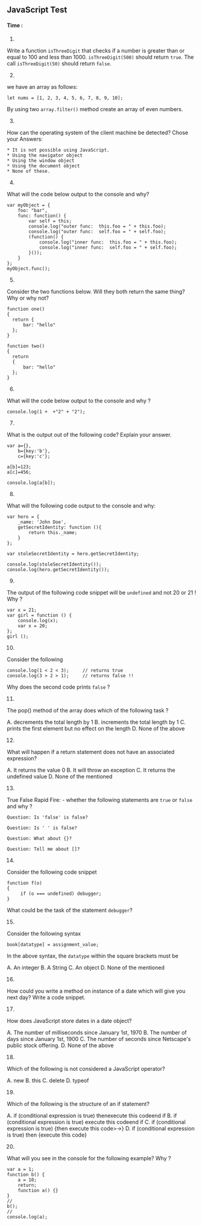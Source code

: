 ## JavaScript Test
#### Time : 
1. 
Write a function `isThreeDigit` that checks if a number is greater than or equal to 100 and less than 1000. `isThreeDigit(500)` should return `true`. The call `isThreeDigit(50)` should return `false`.

2.
we have an array as follows:
```
let nums = [1, 2, 3, 4, 5, 6, 7, 8, 9, 10];
```
By using two `array.filter()` method create an array of even numbers.

3.

How can the operating system of the client machine be detected? Chose your Answers:

    * It is not possible using JavaScript.
    * Using the navigator object
    * Using the window object
    * Using the document object
    * None of these.
4.

What will the code below output to the console and why?

```
var myObject = {
    foo: "bar",
    func: function() {
        var self = this;
        console.log("outer func:  this.foo = " + this.foo);
        console.log("outer func:  self.foo = " + self.foo);
        (function() {
            console.log("inner func:  this.foo = " + this.foo);
            console.log("inner func:  self.foo = " + self.foo);
        }());
    }
};
myObject.func();
```

5.
Consider the two functions below. Will they both return the same thing? Why or why not?

```
function one()
{
  return {
      bar: "hello"
  };
}

function two()
{
  return
  {
      bar: "hello"
  };
}
```

6.
What will the code below output to the console and why ? 
```
console.log(1 +  +"2" + "2");
```

7.
What is the output out of the following code? Explain your answer.

```
var a={},
    b={key:'b'},
    c={key:'c'};

a[b]=123;
a[c]=456;

console.log(a[b]);
```

8.
What will the following code output to the console and why:

```
var hero = {
    _name: 'John Doe',
    getSecretIdentity: function (){
        return this._name;
    }
};

var stoleSecretIdentity = hero.getSecretIdentity;

console.log(stoleSecretIdentity());
console.log(hero.getSecretIdentity());
```

9.
The output of the following code snippet will be `undefined` and not 20 or 21 ! Why ?

```
var x = 21;
var girl = function () {
    console.log(x);
    var x = 20;
};
girl ();
```

10.
Consider the following 

```
console.log(1 < 2 < 3);     // returns true
console.log(3 > 2 > 1);     // returns false !!
```
Why does the second code prints `false` ?

11.
The pop() method of the array does which of the following task ? 

A. decrements the total length by 1
B. increments the total length by 1
C. prints the first element but no effect on the length
D. None of the above 

12.
What will happen if a return statement does not have an associated expression?

A. It returns the value 0
B. It will throw an exception
C. It returns the undefined value
D. None of the mentioned 

13.
True False Rapid Fire: - whether the following statements are `true` or `false` and why ?

```
Question: Is 'false' is false?

Question: Is ' ' is false?

Question: What about {}?

Question: Tell me about []?

```

14.
Consider the following code snippet
```
function f(o) 
{
     if (o === undefined) debugger;
}
```
What could be the task of the statement `debugger`?

15.
Consider the following syntax
```
book[datatype] = assignment_value;
```
In the above syntax, the `datatype` within the square brackets must be

A. An integer
B. A String
C. An object
D. None of the mentioned 

16.
How could you write a method on instance of a date which will give you next day? Write a code snippet.

17.
How does JavaScript store dates in a date object?

A. The number of milliseconds since January 1st, 1970
B. The number of days since January 1st, 1900
C. The number of seconds since Netscape's public stock offering.
D. None of the above

18.
Which of the following is not considered a JavaScript operator?

A. new
B. this
C. delete
D. typeof

19.
Which of the following is the structure of an if statement?

A. if (conditional expression is true)  thenexecute this codeend if
B. if (conditional expression is true)  execute this codeend if
C. if (conditional expression is true)   {then execute this code>->}
D. if (conditional expression is true) then {execute this code}

20.
What will you see in the console for the following example? Why ?

```
var a = 1; 
function b() { 
    a = 10; 
    return; 
    function a() {} 
} 
//
b(); 
//
console.log(a);    
```